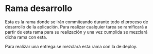 # Rama desarrollo
Esta es la rama donde se irán commiteando durante todo el proceso de desarrollo de la aplicación. Para realizar cualquier tarea se ramificará a partir de esta rama para su realización y una vez cumplida se mezclará dicha rama con esta.

Para realizar una entrega se mezclará esta rama con la de deploy.
